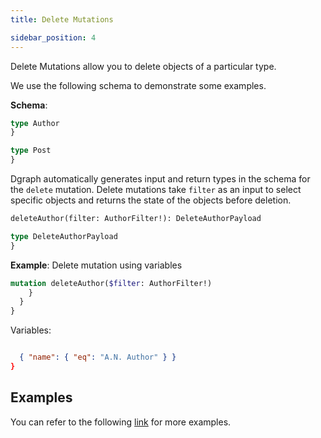 ```yaml
---
title: Delete Mutations

sidebar_position: 4
---
```


Delete Mutations allow you to delete objects of a particular type.

We use the following schema to demonstrate some examples.

**Schema**:
```graphql
type Author 
}

type Post 
}
```

Dgraph automatically generates input and return types in the schema for the `delete` mutation.
Delete mutations take `filter` as an input to select specific objects and returns the state of the objects before deletion.
```graphql
deleteAuthor(filter: AuthorFilter!): DeleteAuthorPayload

type DeleteAuthorPayload 
}
```

**Example**: Delete mutation using variables
```graphql
mutation deleteAuthor($filter: AuthorFilter!) 
    }
  }
}
```
Variables:
```json

  { "name": { "eq": "A.N. Author" } }
}
```

## Examples

You can refer to the following [link](https://github.com/dgraph-io/dgraph/blob/main/graphql/resolve/delete_mutation_test.yaml) for more examples.
